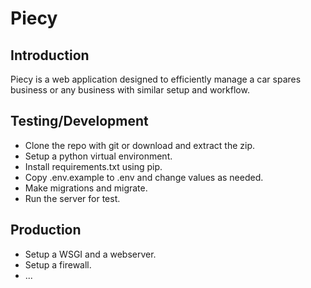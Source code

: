 # Piecy

## Introduction
Piecy is a web application designed to efficiently manage a car spares business or any business with similar setup and workflow.

## Testing/Development
- Clone the repo with git or download and extract the zip.
- Setup a python virtual environment.
- Install requirements.txt using pip.
- Copy .env.example to .env and change values as needed.
- Make migrations and migrate.
- Run the server for test.

## Production
- Setup a WSGI and a webserver.
- Setup a firewall.
- ...